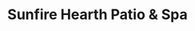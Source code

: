 ---
title: "Sunfire Hearth Patio & Spa"
url: /martinsburg/sunfire-hearth-patio-and-spa/
shop: shop
---